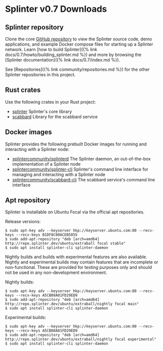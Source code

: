 # Splinter v0.7 Downloads

<!--
  Copyright 2018-2021 Cargill Incorporated
  Licensed under Creative Commons Attribution 4.0 International License
  https://creativecommons.org/licenses/by/4.0/
-->

## Splinter repository

Clone the core [GitHub repository](https://github.com/Cargill/splinter/)
to view the Splinter source code, demo applications, and example Docker compose
files for starting up a Splinter network. Learn
[how to build Splinter]({% link docs/0.7/howto/building_splinter.md %}) and more
by browsing the [Splinter documentation]({% link docs/0.7/index.md %}).

See [Repositories]({% link community/repositories.md %}) for the other Splinter
repositories in this project.

## Rust crates

Use the following crates in your Rust project:

* [splinter](https://crates.io/crates/splinter) Splinter's core library
* [scabbard](https://crates.io/crates/scabbard) Library for the scabbard
  service

## Docker images

Splinter provides the following prebuilt Docker images for running and
interacting with a Splinter node:

* [splintercommunity/splinterd](https://hub.docker.com/r/splintercommunity/splinterd)
  The Splinter daemon, an out-of-the-box implementation of a Splinter node
* [splintercommunity/splinter-cli](https://hub.docker.com/r/splintercommunity/splinter-cli)
  Splinter's command line interface for managing and interacting with a Splinter
  node
* [splintercommunity/scabbard-cli](https://hub.docker.com/r/splintercommunity/scabbard-cli)
  The scabbard service's command line interface

## Apt repository

Splinter is installable on Ubuntu Focal via the official apt repositories.

Release versions:

``` console
$ sudo apt-key adv --keyserver hkp://keyserver.ubuntu.com:80 --recv-keys --recv-keys B1DF8C00ACEB5855
$ sudo add-apt-repository "deb [arch=amd64] http://repo.splinter.dev/ubuntu/extraball focal stable"
$ sudo apt install splinter-cli splinter-daemon
```

Nightly builds and builds with experimental features are also available. Nightly
and experimental builds may contain features that are incomplete or
non-functional. These are provided for testing purposes only and should not be
used in any non-development environment.

Nightly builds:

``` console
$ sudo apt-key adv --keyserver hkp://keyserver.ubuntu.com:80 --recv-keys --recv-keys A5CB08A81FD29ED9
$ sudo add-apt-repository "deb [arch=amd64] http://repo.splinter.dev/ubuntu/extraball/nightly focal main"
$ sudo apt install splinter-cli splinter-daemon
```

Experimental builds:

``` console
$ sudo apt-key adv --keyserver hkp://keyserver.ubuntu.com:80 --recv-keys --recv-keys A5CB08A81FD29ED9
$ sudo add-apt-repository "deb [arch=amd64] http://repo.splinter.dev/ubuntu/extraball/nightly focal experimental"
$ sudo apt install splinter-cli splinter-daemon
```
